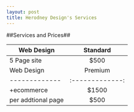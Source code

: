 ```yaml
---
layout: post
title: Herodney Design's Services
---
```


##Services and Prices##



| Web Design        | Standard          |
| ------------- |:-------------:| 
| 5 Page site      | $500 |
| Web Design        | Premium          |
| ------------- |:-------------:| 
| +ecommerce      | $1500      | 
| per addtional page      | $500      |  

